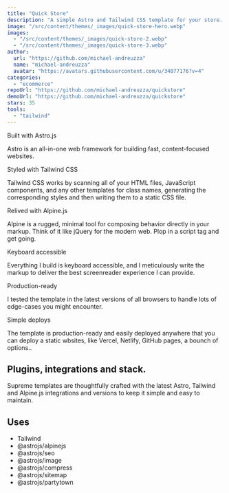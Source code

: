 ```yaml
---
title: "Quick Store"
description: "A simple Astro and Tailwind CSS template for your store. Embed products from services like Gumroad or Lemonsqueezy."
image: "/src/content/themes/_images/quick-store-hero.webp"
images:
  - "/src/content/themes/_images/quick-store-2.webp"
  - "/src/content/themes/_images/quick-store-3.webp"
author:
  url: "https://github.com/michael-andreuzza"
  name: "michael-andreuzza"
  avatar: "https://avatars.githubusercontent.com/u/34077176?v=4"
categories:
  - "ecommerce"
repoUrl: "https://github.com/michael-andreuzza/quickstore"
demoUrl: "https://github.com/michael-andreuzza/quickstore"
stars: 35
tools:
  - "tailwind"
---
```


<p>Built with Astro.js</p>
<p>Astro is an all-in-one web framework for building fast, content-focused websites.</p>
<p>Styled with Tailwind CSS</p>
<p>
  Tailwind CSS works by scanning all of your HTML files, JavaScript components, and any other
  templates for class names, generating the corresponding styles and then writing them to a static
  CSS file.
</p>
<p>Relived with Alpine.js</p>
<p>
  Alpine is a rugged, minimal tool for composing behavior directly in your markup. Think of it like
  jQuery for the modern web. Plop in a script tag and get going.
</p>
<p>Keyboard accessible</p>
<p>
  Everything I build is keyboard accessible, and I meticulously write the markup to deliver the best
  screenreader experience I can provide.
</p>
<p>Production-ready</p>
<p>
  I tested the template in the latest versions of all browsers to handle lots of edge-cases you
  might encounter.
</p>
<p>Simple deploys</p>
<p>
  The template is production-ready and easily deployed anywhere that you can deploy a static
  wbsites, like Vercel, Netlify, GitHub pages, a bounch of options..
</p>
<h2>Plugins, integrations and stack.</h2>
<p>
  Supreme templates are thoughtfully crafted with the latest Astro, Tailwind and Alpine.js
  integrations and versions to keep it simple and easy to maintain.
</p>
<h2>Uses</h2>
<ul>
  <li>Tailwind</li>
  <li>@astrojs/alpinejs</li>
  <li>@astrojs/seo</li>
  <li>@astrojs/image</li>
  <li>@astrojs/compress</li>
  <li>@astrojs/sitemap</li>
  <li>@astrojs/partytown</li>
</ul>
